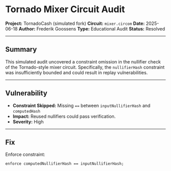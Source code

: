# Tornado Mixer Circuit Audit

**Project:** TornadoCash (simulated fork)
**Circuit:** `mixer.circom`
**Date:** 2025-06-18
**Author:** Frederik Goossens
**Type:** Educational Audit
**Status:** Resolved

---

## Summary

This simulated audit uncovered a constraint omission in the nullifier check of the Tornado-style mixer circuit. Specifically, the `nullifierHash` constraint was insufficiently bounded and could result in replay vulnerabilities.

---

## Vulnerability

- **Constraint Skipped:** Missing `==` between `inputNullifierHash` and `computedHash`
- **Impact:** Reused nullifiers could pass verification.
- **Severity:** High

---

## Fix

Enforce constraint:
```circom
enforce computedNullifierHash == inputNullifierHash;
